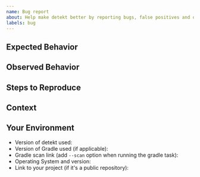 ```yaml
---
name: Bug report
about: Help make detekt better by reporting bugs, false positives and other issues
labels: bug
---
```


<!-- The bug you're experiencing might have already be reported! -->
<!-- Please search in the [issues](https://github.com/detekt/detekt/issues) before creating one. -->

## Expected Behavior
<!-- Tell us what should happen -->

## Observed Behavior
<!-- Tell us what happens instead of the expected behavior -->

## Steps to Reproduce
<!-- Provide a link to a live example, or an unambiguous set of steps to -->
<!-- reproduce this bug. Include code to reproduce, if relevant -->

## Context
<!-- How has this issue affected you? What are you trying to accomplish? -->
<!-- Providing context helps us come up with a solution that is most useful in the real world -->

## Your Environment
<!-- Include as many relevant details about the environment you experienced the bug in -->
* Version of detekt used:
* Version of Gradle used (if applicable):
* Gradle scan link (add `--scan` option when running the gradle task):
* Operating System and version:
* Link to your project (if it's a public repository):

